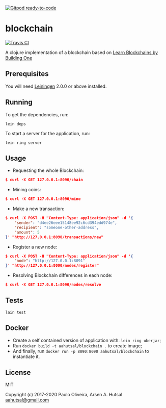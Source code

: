 [![Gitpod ready-to-code](https://img.shields.io/badge/Gitpod-ready--to--code-blue?logo=gitpod)](https://gitpod.io/#https://github.com/aahutsal/blockchain)

# blockchain

[![Travis CI](https://travis-ci.org/aahutsal/blockchain.svg?branch=master)](https://travis-ci.org/aahutsal/blockchain)

A clojure implementation of a blockchain based on [Learn Blockchains by Building One](https://hackernoon.com/learn-blockchains-by-building-one-117428612f46)

## Prerequisites

You will need [Leiningen][] 2.0.0 or above installed.

[leiningen]: https://github.com/technomancy/leiningen

## Running

To get the dependencies, run:

    lein deps

To start a server for the application, run:

    lein ring server

## Usage

- Requesting the whole Blockchain:
```json
$ curl -X GET 127.0.0.1:8090/chain
```
- Mining coins:
```json
$ curl -X GET 127.0.0.1:8090/mine
```
- Make a new transaction:
```json
$ curl -X POST -H "Content-Type: application/json" -d '{
    "sender": "d4ee26eee15148ee92c6cd394edd974e",
    "recipient": "someone-other-address",
    "amount": 5
}' "http://127.0.0.1:8090/transactions/new"
```
- Register a new node:
```json
$ curl -X POST -H "Content-Type: application/json" -d '{
    "node": "http://127.0.0.1:8091"
}' "http://127.0.0.1:8090/nodes/register"
```
- Resolving Blockchain differences in each node:
```json
$ curl -X GET 127.0.0.1:8090/nodes/resolve
```
## Tests

    lain test

## Docker

- Create a self contained version of application with: `lein ring uberjar`;
- Run `docker build -t aahutsal/blockchain .` to create image;
- And finally, run `docker run -p 8090:8090 aahutsal/blockchain` to instantiate it.

## License

MIT

Copyright (c) 2017-2020 Paolo Oliveira, Arsen A. Hutsal <aahutsal@gmail.com>
